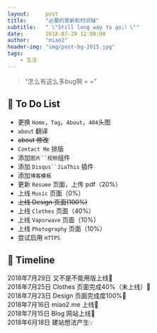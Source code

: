 ```yaml
---
layout:     post
title:      "必要的更新和时间轴"
subtitle:   " \"Still long way to go;）\""
date:       2018-07-29 12:00:00
author:     "miao2"
header-img: "img/post-bg-2015.jpg"
tags:
    - 生活
---
```


> “怎么有这么多bug啊 = =”


## 🐴 To Do List 

* 更换 `Home`，`Tag`，`About`，`404`头图
* `about` 翻译
* <del> about 修改 <del>  
* `Contact Me` 排版
* 添加`图片``视频`组件
* 添加 `Disqus``JiaThis` 插件
* 添加`博客模板`
* 更新 `Resume` 页面，上传 pdf（20%）
* 上线 `Music` 页面（0%）
* <del> 上线 Design 页面(100%) </del>
* 上线 `Clothes` 页面（40%）
* 上线 `Vaporwave` 页面（10%）
* 上线 `Photography` 页面（10%）
* 尝试启用 `HTTPS`


## 🐴 Timeline
2018年7月29日 又不是不能用版上线🍻  
2018年7月25日 Clothes 页面完成40%（未上线）🚧  
2018年7月23日 Design 页面完成度100%🍻  
2018年7月16日 miao2.me 上线🍻  
2018年7月15日 Blog 网站上线🍻  
2018年6月18日 建站想法产生💡 
